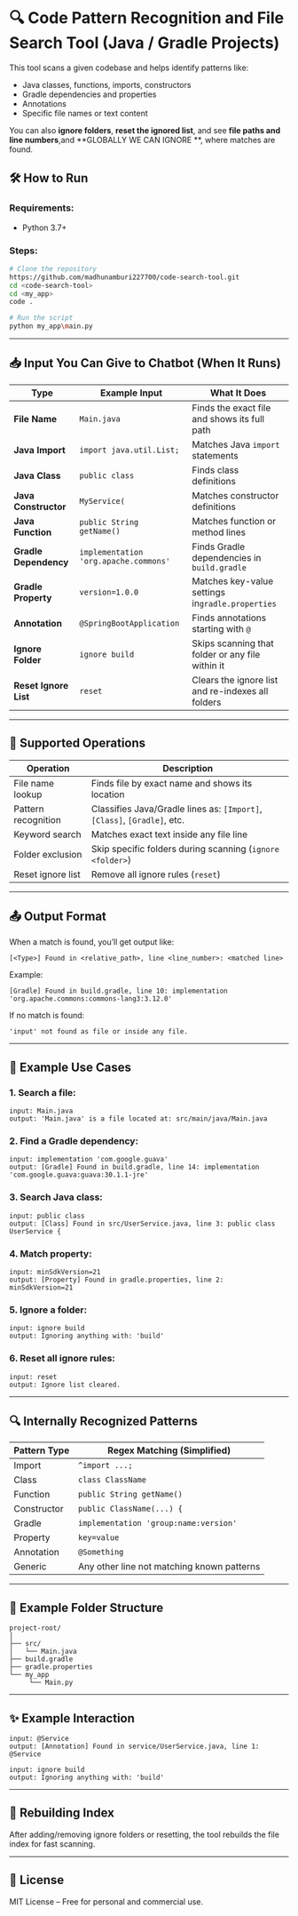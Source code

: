 # 🔍 Code Pattern Recognition and File Search Tool (Java / Gradle Projects)

This tool scans a given codebase and helps identify patterns like:
- Java classes, functions, imports, constructors
- Gradle dependencies and properties
- Annotations
- Specific file names or text content

You can also **ignore folders**, **reset the ignored list**, and see **file paths and line numbers**,and **GLOBALLY WE CAN IGNORE **, where matches are found.

## 🛠️ How to Run

### Requirements:
- Python 3.7+

### Steps:
```bash
# Clone the repository
https://github.com/madhunamburi227700/code-search-tool.git
cd <code-search-tool>
cd <my_app>
code .

# Run the script
python my_app\main.py
```

---
## 📥 Input You Can Give to Chatbot (When It Runs)

| Type                     | Example Input                              | What It Does                                     |
|--------------------------|--------------------------------------------|------------------------------------------------- |
| **File Name**            | `Main.java`                                | Finds the exact file and shows its full path     |
| **Java Import**          | `import java.util.List;`                   | Matches Java `import` statements                 |
| **Java Class**           | `public class`                             | Finds class definitions                          |
| **Java Constructor**     | `MyService(`                               | Matches constructor definitions                  |
| **Java Function**        | `public String getName()`                  | Matches function or method lines                 |
| **Gradle Dependency**    | `implementation 'org.apache.commons'`      | Finds Gradle dependencies in `build.gradle`      |
| **Gradle Property**      | `version=1.0.0`                            | Matches key-value settings in`gradle.properties` |
| **Annotation**           | `@SpringBootApplication`                   | Finds annotations starting with `@`              |
| **Ignore Folder**        | `ignore build`                             | Skips scanning that folder or any file within it |
| **Reset Ignore List**    | `reset`                                    | Clears the ignore list and re-indexes all folders|

---

## 🔁 Supported Operations

| Operation              | Description                                                             |
|------------------------|-------------------------------------------------------------------------|
| File name lookup       | Finds file by exact name and shows its location                         |
| Pattern recognition    | Classifies Java/Gradle lines as: `[Import]`, `[Class]`, `[Gradle]`, etc.|
| Keyword search         | Matches exact text inside any file line                                 |
| Folder exclusion       | Skip specific folders during scanning (`ignore <folder>`)               |
| Reset ignore list      | Remove all ignore rules (`reset`)                                       |

---

## 📤 Output Format

When a match is found, you’ll get output like:

```text
[<Type>] Found in <relative_path>, line <line_number>: <matched line>
```

Example:
```
[Gradle] Found in build.gradle, line 10: implementation 'org.apache.commons:commons-lang3:3.12.0'
```

If no match is found:
```
'input' not found as file or inside any file.
```

---

## 🧪 Example Use Cases

### 1. Search a file:
```
input: Main.java
output: 'Main.java' is a file located at: src/main/java/Main.java
```

### 2. Find a Gradle dependency:
```
input: implementation 'com.google.guava'
output: [Gradle] Found in build.gradle, line 14: implementation 'com.google.guava:guava:30.1.1-jre'
```

### 3. Search Java class:
```
input: public class
output: [Class] Found in src/UserService.java, line 3: public class UserService {
```

### 4. Match property:
```
input: minSdkVersion=21
output: [Property] Found in gradle.properties, line 2: minSdkVersion=21
```

### 5. Ignore a folder:
```
input: ignore build
output: Ignoring anything with: 'build'
```

### 6. Reset all ignore rules:
```
input: reset
output: Ignore list cleared.
```

---

## 🔍 Internally Recognized Patterns

| Pattern Type   | Regex Matching (Simplified)                          |
|----------------|------------------------------------------------------|
| Import         | `^import ...;`                                       |
| Class          | `class ClassName`                                    |
| Function       | `public String getName()`                            |
| Constructor    | `public ClassName(...) {`                            |
| Gradle         | `implementation 'group:name:version'`                |
| Property       | `key=value`                                          |
| Annotation     | `@Something`                                         |
| Generic        | Any other line not matching known patterns           |

---

## 📁 Example Folder Structure

```
project-root/
│
├── src/
│   └── Main.java
├── build.gradle
├── gradle.properties
└── my_app
     └── Main.py
```

---

## ✨ Example Interaction

```text
input: @Service
output: [Annotation] Found in service/UserService.java, line 1: @Service
```

```text
input: ignore build
output: Ignoring anything with: 'build'
```

---

## 🔁 Rebuilding Index

After adding/removing ignore folders or resetting, the tool rebuilds the file index for fast scanning.

---

## 📄 License

MIT License – Free for personal and commercial use.
